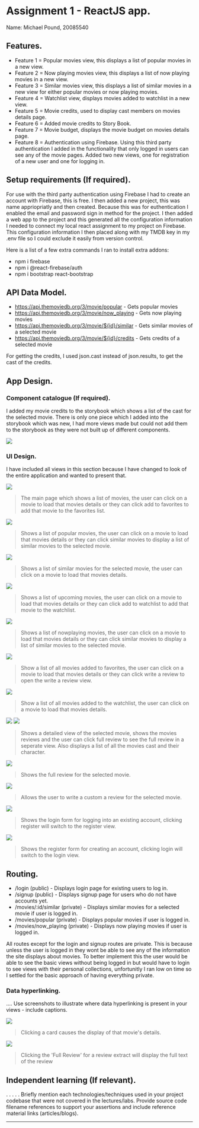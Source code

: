 # Assignment 1 - ReactJS app.

Name: Michael Pound, 20085540

## Features.
 
 + Feature 1 = Popular movies view, this displays a list of popular movies in a new view.
 + Feature 2 = Now playing movies view, this displays a list of now playing movies in a new view.
 + Feature 3 = Similar movies view, this displays a list of similar movies in a new view for either popular movies or now playing movies.
 + Feature 4 = Watchlist view, displays movies added to watchlist in a new view.
 + Feature 5 = Movie credits, used to display cast members on movies details page.
 + Feature 6 = Added movie credits to Story Book.
 + Feature 7 = Movie budget, displays the movie budget on movies details page.
 + Feature 8 = Authentication using Firebase. Using this third party authentication I added in the functionality that only logged in users can see any of the movie pages. Added two new views, one for registration of a new user and one for logging in.

## Setup requirements (If required).

For use with the third party authentication using Firebase I had to create an account with Firebase, this is free. I then added a new project, this was name appriopriatly and then created. Because this was for euthentication I enabled the email and password sign in method for the project. I then added a web app to the project and this generated all the configuration information I needed to connect my local react assignment to my project on Firebase. This configuration information I then placed along with my TMDB key in my .env file so I could exclude it easily from version control.

Here is a list of a few extra commands I ran to install extra addons:
+ npm i firebase
+ npm i @react-firebase/auth
+ npm i bootstrap react-bootstrap

## API Data Model.

+ https://api.themoviedb.org/3/movie/popular - Gets popular movies
+ https://api.themoviedb.org/3/movie/now_playing - Gets now playing movies
+ https://api.themoviedb.org/3/movie/${id}/similar - Gets similar movies of a selected movie
+ https://api.themoviedb.org/3/movie/${id}/credits - Gets credits of a selected movie

For getting the credits, I used json.cast instead of json.results, to get the cast of the credits.

## App Design.

### Component catalogue (If required).

I added my movie credits to the storybook which shows a list of the cast for the selected movie. There is only one piece which I added into the storybook which was new, I had more views made but could not add them to the storybook as they were not built up of different components.

![][stories]

### UI Design.

I have included all views in this section because I have changed to look of the entire application and wanted to present that.

![][movies]
>The main page which shows a list of movies, the user can click on a movie to load that movies details or they can click add to favorites to add that movie to the favorites list.

![][popular]
>Shows a list of popular movies, the user can click on a movie to load that movies details or they can click similar movies to display a list of similar movies to the selected movie.

![][similar]
>Shows a list of similar movies for the selected movie, the user can click on a movie to load that movies details.

![][upcoming]
>Shows a list of upcoming movies, the user can click on a movie to load that movies details or they can click add to watchlist to add that movie to the watchlist.

![][nowPlaying]
>Shows a list of nowplaying movies, the user can click on a movie to load that movies details or they can click similar movies to display a list of similar movies to the selected movie.

![][favourites]
>Show a list of all movies added to favorites, the user can click on a movie to load that movies details or they can click write a review to open the write a review view.

![][watchList]
>Show a list of all movies added to the watchlist, the user can click on a movie to load that movies details.

![][details]
![][cast]
>Shows a detailed view of the selected movie, shows the movies reviews and the user can click full review to see the full review in a seperate view. Also displays a list of all the movies cast and their character.

![][fullReview]
>Shows the full review for the selected movie.

![][writeReview]
>Allows the user to write a custom a review for the selected movie.

![][login]
>Shows the login form for logging into an existing account, clicking register will switch to the register view.

![][register]
>Shows the register form for creating an account, clicking login will switch to the login view.

## Routing.

+ /login (public) - Displays login page for existing users to log in.
+ /signup (public) - Displays signup page for users who do not have accounts yet.
+ /movies/:id/similar (private) - Displays similar movies for a selected movie if user is logged in.
+ /movies/popular (private) - Displays popular movies if user is logged in.
+ /movies/now_playing (private) - Displays now playing movies if user is logged in.

All routes except for the login and signup routes are private. This is because unless the user is logged in they wont be able to see any of the information the site displays about movies. To better implement this the user would be able to see the basic views without being logged in but would have to login to see views with their personal collections, unfortunitly I ran low on time so I settled for the basic approach of having everything private.

### Data hyperlinking.

.... Use screenshots to illustrate where data hyperlinking is present in your views - include captions.

![][cardLink]
> Clicking a card causes the display of that movie's details.

![][reviewLink]
>Clicking the 'Full Review' for a review extract will display the full text of the review

## Independent learning (If relevant).

. . . . . Briefly mention each technologies/techniques used in your project codebase that were not covered in the lectures/labs. Provide source code filename references to support your assertions and include reference material links (articles/blogs).

---------------------------------

[model]: ./data.jpg
[movieDetail]: ./public/movieDetail.png
[review]: ./public/review.png
[reviewLink]: ./public/reviewLink.png
[cardLink]: ./public/cardLink.png


[stories]: ./public/story.png
[movies]: ./public/movies.png
[popular]: ./public/popular.png
[similar]: ./public/similar.png
[upcoming]: ./public/upcoming.png
[nowPlaying]: ./public/nowPlaying.png
[favourites]: ./public/favourites.png
[watchList]: ./public/watchList.png
[details]: ./public/details.png
[cast]: ./public/cast.png

[fullReview]: ./public/fullReview.png
[writeReview]: ./public/writeReview.png

[login]: ./public/login.png
[register]: ./public/register.png